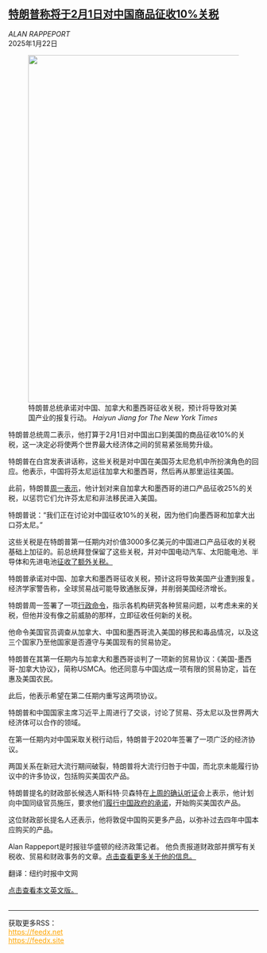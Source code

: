 <!--1737518821000-->
[特朗普称将于2月1日对中国商品征收10%关税](https://cn.nytimes.com/business/20250122/trump-tariffs-china/)
------

<address>ALAN RAPPEPORT</address><time pudate="2025-01-22 11:56:22" datetime="2025-01-22 11:56:22">2025年1月22日</time><figure><img src="https://images.weserv.nl/?url=static01.nyt.com/images/2025/01/21/multimedia/21dc-china-tariffs-wkfp/21dc-china-tariffs-wkfp-master1050-v2.jpg" width="1050" height="700"><figcaption>特朗普总统承诺对中国、加拿大和墨西哥征收关税，预计将导致对美国产业的报复行动。 <cite>Haiyun Jiang for The New York Times</cite></figcaption></figure><section><p>特朗普总统周二表示，他打算于2月1日对中国出口到美国的商品征收10%的关税，这一决定必将使两个世界最大经济体之间的贸易紧张局势升级。</p><p>特朗普在白宫发表讲话称，这些关税是对中国在美国芬太尼危机中所扮演角色的回应。他表示，中国将芬太尼运往加拿大和墨西哥，然后再从那里运往美国。</p><p>此前，特朗普<a href="https://www.nytimes.com/2025/01/20/us/politics/trump-tariffs-executive-order.html">周一表示</a>，他计划对来自加拿大和墨西哥的进口产品征收25%的关税，以惩罚它们允许芬太尼和非法移民进入美国。</p><p>特朗普说：“我们正在讨论对中国征收10%的关税，因为他们向墨西哥和加拿大出口芬太尼。”</p><p>这些关税是在特朗普第一任期内对价值3000多亿美元的中国进口产品征收的关税基础上加征的。前总统拜登保留了这些关税，并对中国电动汽车、太阳能电池、半导体和先进电池<a href="https://cn.nytimes.com/business/20240515/biden-china-tariffs/">征收了额外关税。</a></p><p>特朗普承诺对中国、加拿大和墨西哥征收关税，预计这将导致美国产业遭到报复。经济学家警告称，全球贸易战可能导致通胀反弹，并削弱美国经济增长。</p><p>特朗普周一签署了一项<a href="https://www.nytimes.com/2025/01/20/us/politics/trump-tariffs-executive-order.html">行政命令</a>，指示各机构研究各种贸易问题，以考虑未来的关税，但他并没有像之前威胁的那样，立即征收任何新的关税。</p><p>他命令美国官员调查从加拿大、中国和墨西哥流入美国的移民和毒品情况，以及这三个国家乃至他国家是否遵守与美国现有的贸易协定。</p><p>特朗普在其第一任期内与加拿大和墨西哥谈判了一项新的贸易协议：《美国-墨西哥-加拿大协议》，简称USMCA。他还同意与中国达成一项有限的贸易协定，旨在惠及美国农民。</p><p>此后，他表示希望在第二任期内重写这两项协议。</p><p>特朗普和中国国家主席习近平上周进行了交谈，讨论了贸易、芬太尼以及世界两大经济体可以合作的领域。</p><p>在第一任期内对中国采取关税行动后，特朗普于2020年签署了一项广泛的经济协议。</p><p>两国关系在新冠大流行期间破裂，特朗普将大流行归咎于中国，而北京未能履行协议中的许多协议，包括购买美国农产品。</p><p>特朗普提名的财政部长候选人斯科特·贝森特在<a href="https://www.nytimes.com/2025/01/16/us/politics/scott-bessent-treasury-hearing.html">上周的确认听证</a>会上表示，他计划向中国同级官员施压，要求他们<a href="https://www.nytimes.com/2018/05/18/us/politics/trump-china-trade-talks.html">履行中国政府的承诺</a>，开始购买美国农产品。</p><p>这位财政部长提名人还表示，他将敦促中国购买更多产品，以弥补过去四年中国本应购买的产品。</p></section><footer><p>Alan Rappeport是时报驻华盛顿的经济政策记者。 他负责报道财政部并撰写有关税收、贸易和财政事务的文章。<a rel="nofollow" target="_blank" href="https://www.nytimes.com/by/alan-rappeport">点击查看更多关于他的信息。</a></p><p>翻译：纽约时报中文网</p><a rel="nofollow" target="_blank" href="https://www.nytimes.com/2025/01/21/business/trump-tariffs-china.html">点击查看本文英文版。</a></footer><br><hr><div>获取更多RSS：<br><a href="https://feedx.net" style="color:orange" target="_blank">https://feedx.net</a> <br><a href="https://feedx.site" style="color:orange" target="_blank">https://feedx.site</a><br></div>
